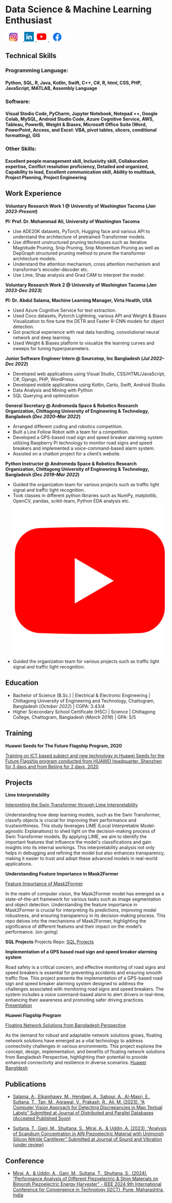 # Data Science & Machine Learning Enthusiast 


<a href="https://www.instagram.com/tasnia_heera/">
    <img src="insta1.png" alt="Logo 2" style="width:50px; margin-right: 5px;"/>
</a>
<a href="https://www.linkedin.com/in/tasnia-sultana-15090a186/">
    <img src="linkedin1.png" alt="Logo 3" style="width:30px; margin-right: 5px;"/>
</a>
<a href="https://www.youtube.com/watch?v=J9PnEiOSzkQ">
    <img src="youtube.png" alt="Logo 3" style="width:30px; margin-right: 5px;"/>
</a>
<a href="https://www.facebook.com/tasnia.sultana.946/">
    <img src="Facebook-Logosu.png" alt="Logo 1" style="width:50px; margin-right: 0px;"/>
</a>

## Technical Skills 

### Programming Language: 
#### Python, SQL, R, Java, Kotlin, Swift, C++, C#, R, html, CSS, PHP, JavaScript, MATLAB, Assembly Language 

### Software: 
#### Visual Stodio Code, PyCharm, Jupyter Notebook, Notepad ++, Google Colab, MySQL, Android Studio Code, Azure Cognitive Service, AWS, Tableau, PowerBi, Weight & Biases, Microsoft Office Suite (Word, PowerPoint, Access, and Excel: VBA, pivot tables, slicers, conditional formatting), GIS

### Other Skills:
#### Excellent people management skill, Inclusivity skill, Collaboration expertise, Conflict resolution proficiency, Detailed and organized, Capability to lead, Excellent communication skill, Ability to multitask, Project Planning, Project Engineering

## Work Experience 

**Voluntary Research Work 1 @ University of Washington Tacoma (_Jan 2023-Present_)**

**PI: Prof. Dr. Mohammad Ali, University of Washington Tacoma**
- Use ADE20K datasets, PyTorch, Hugging face and various API to understand the architecture of pretrained Transformer models.
- Use different unstructured pruning techniques such as Iterative Magnitude Pruning, Snip Pruning, Snip Momentum Pruning as well as DepGraph structured pruning method to prune the transformer architecture models.  
- Understand the attention mechanism, cross attention mechanism and transformer’s encoder-decoder etc. 
- Use Lime, Shap analysis and Grad CAM to interpret the model.
  
**Voluntary Research Work 2 @ University of Washington Tacoma (_Jan 2023-Dec 2023_)**

**PI: Dr. Abdul Salama, Machine Learning Manager, Virta Health, USA**
- Used Azure Cognitive Service for text extraction. 
- Used Coco datasets, Pytorch Lightning, various API and Weight & Biases Visualization to fine tune the DETR and Faster R-CNN models for object detection. 
- Got practical experience with real data handling, convolutional neural network and deep learning. 
- Used Weight & Biases platform to visualize the learning curves and sweeps for tuning hyperparameters.

**Junior Software Engineer Intern @ Sourcetop, Inc Bangladesh (_Jul 2022–Dec 2022_)**
- Developed web applications using Visual Studio, CSS/HTML/JavaScript, C#, Django, PHP, WordPress.
- Developed mobile applications using Kotlin, Carto, Swift, Android Studio.
- Data Analysis and Mining with Python
- SQL Querying and optimization

**General Secretary @ Andromeda Space & Robotics Research Organization, Chittagong University of Engineering & Technology, Bangladesh (_Dec 2020–Mar 2022_)**
- Arranged different coding and robotics competition.
- Built a Line Follow Robot with a team for a competition.
- Developed a GPS-based road sign and speed breaker alarming system utilizing Raspberry Pi technology to monitor road signs and speed breakers and implemented a voice-command-based alarm system.
- Assisted on a chatbot project for a client’s website.

**Python Instructor @ Andromeda Space & Robotics Research Organization, Chittagong University of Engineering & Technology, Bangladesh (_Dec 2019–Mar 2022_)**
- Guided the organization team for various projects such as traffic light signal and traffic light recognition.
- Took classes in different python libraries such as NumPy, matplotlib, OpenCV, pandas, scikit-learn, Python EDA analysis etc. [![Logo](youtube.png)](https://www.youtube.com/watch?v=J9PnEiOSzkQ)
- Guided the organization team for various projects such as traffic light signal and traffic light recognition.

## Education			        		
- Bachelor of Science (B.Sc.) | Electrical & Electronic Engineering | Chittagong University of Engineering and Technology, Chattogram, Bangladesh (_October 2022_) | CGPA: 3.43/4
- Higher Scecondary School Certificate (HSC) | Science | Chittagong College, Chattogram, Bangladesh (_March 2016_) | GPA: 5/5

## Training 
**Huawei Seeds for The Future Flagship Program, 2020**

[Training on ICT based subject and new technology in Huawei Seeds for the Future Flagship program conducted from HUAWEI headquarter, Shenzhen for 3 days and from Beijing for 2 days, 2020](https://www.dhakatribune.com/science-technology-environment/technology/221781/10-bangladeshi-students-to-receive-training-from) 

## Projects
**Lime Interpretability**

[Interpreting the Swin Transformer through Lime Interpretability](https://github.com/Tasnia16EEE/Lime_Interpretability/blob/main/Lime_Interpretability.ipynb) 

Understanding how deep learning models, such as the Swin Transformer, classify objects is crucial for improving their performance and trustworthiness. This study leverages LIME (Local Interpretable Model-agnostic Explanations) to shed light on the decision-making process of Swin Transformer models. By applying LIME, we aim to identify the important features that influence the model's classifications and gain insights into its internal workings. This interpretability analysis not only helps in debugging and refining the model but also enhances transparency, making it easier to trust and adopt these advanced models in real-world applications. 

**Understanding Feature Importance in Mask2Former**

[Feature Importance of Mask2Former](https://github.com/Tasnia16EEE/Feature-Importance-of-Mask2Former-Model/blob/main/Mask2FormerFeatureimportance.ipynb)

In the realm of computer vision, the Mask2Former model has emerged as a state-of-the-art framework for various tasks such as image segmentation and object detection. Understanding the feature importance in Mask2Former is crucial for interpreting its predictions, improving model robustness, and ensuring transparency in its decision-making process. This repo delves into the mechanisms of Mask2Former, highlighting the significance of different features and their impact on the model’s performance. (on-going)

**SQL Projects** 
Projects Repo: [SQL Projects](https://github.com/Tasnia16EEE/SQL)

**Implementation of a GPS based road sign and speed breaker alarming system**

Road safety is a critical concern, and effective monitoring of road signs and speed breakers is essential for preventing accidents and ensuring smooth traffic flow. This project presents the implementation of a GPS-based road sign and speed breaker alarming system designed to address the challenges associated with monitoring road signs and speed breakers. The system includes a voice command-based alarm to alert drivers in real-time, enhancing their awareness and promoting safer driving practices. [Presentation](https://docs.google.com/presentation/d/1CSendkukPCI519lDNemYXtr7aRfEqJ4y/edit#slide=id.p1)

**Huawei Flagship Program**

[Floating Network Solutions from Bangladesh Perspective](https://docs.google.com/presentation/d/1EM5Mf6IS6MQMGh8QbrZdh1jwWdZpZXcB/edit#slide=id.p1)

As the demand for robust and adaptable network solutions grows, floating network solutions have emerged as a vital technology to address connectivity challenges in various environments. This project explores the concept, design, implementation, and benefits of floating network solutions from Bangladesh Perspective, highlighting their potential to provide enhanced connectivity and resilience in diverse scenarios. [Huawei Bangldesh](https://www.facebook.com/HuaweiTechBD/videos/620891705516064) 

## Publications
- [Salama, A., Elkamhawy, M., Hendawi, A., Sabour, A., Al-Masri, E., Sultana, T., Tan, M., Agrawal, V., Prakash, R., Ali, M. (2023), “A Computer Vision Approach for Detecting Discrepancies in Map Textual Labels” Submitted at Journal of Distributed and Parallel Databases (Accepted Published Soon)](https://drive.google.com/drive/folders/1Tf3WFU7560u8_vhYuxR5Zn4MAOfQHC-c)

- [Sultana, T., Gani, M., Shultana, S., Miraj, A., & Uddin, A. (2023), “Analysis of Scandium Concentration in AlN Piezoelectric Material with Unimorph Silicon Nitride Cantilever” Submitted at Journal of Sound and Vibration (under review)](https://drive.google.com/drive/folders/1rkrrV9zIkxBZCV_uYiJ3CK3saRnt1PR9)

## Conference
- [Miraj, A., & Uddin, A., Gani, M., Sultana, T., Shultana, S., (2024), “Performance Analysis of Different Piezoelectric & Shim Materials on Bimorph Piezoelectric Energy Harvester” - IEEE 2024 9th International Conference for Convergence in Technology (I2CT), Pune, Maharashtra, India](https://ieeexplore.ieee.org/document/10543375)






